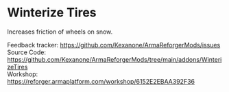 # Winterize Tires

Increases friction of wheels on snow.

Feedback tracker: https://github.com/Kexanone/ArmaReforgerMods/issues<br>
Source Code: https://github.com/Kexanone/ArmaReforgerMods/tree/main/addons/WinterizeTires<br>
Workshop: https://reforger.armaplatform.com/workshop/6152E2EBAA392F36
